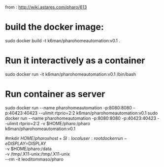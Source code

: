 from : http://wiki.astares.com/pharo/613

# build the docker image:
sudo docker build -t k6man/pharohomeautomation:v0.1 .

# Run it interactively as a container
sudo docker run -it k6man/pharohomeautomation:v0.1 /bin/bash

# Run container as server
sudo docker run --name pharohomeautomation -p:8080:8080 -p:40423:40423 --ulimit rtprio=2:2   k6man/pharohomeautomation:v0.1
sudo docker run --name pharohomeautomation -p:8080:8080 -p:40423:40423 --ulimit rtprio=2:2 -v $HOME/pharo:/pharo   k6man/pharohomeautomation:v0.1

#mkdir $HOME/pharo
xhost +SI:localuser:root
docker run -e DISPLAY=$DISPLAY \
           -v $HOME/pharo:/data \
           -v /tmp/.X11-unix:/tmp/.X11-unix \
           --rm -it leoditommaso/pharo


